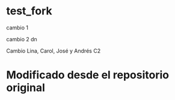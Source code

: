 # test_fork

cambio 1


cambio 2 dn


Cambio Lina, Carol, José y Andrés
C2

# Modificado desde el repositorio original

